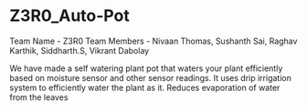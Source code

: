 # Z3R0_Auto-Pot
Team Name - Z3R0
    Team Members - Nivaan Thomas, Sushanth Sai, Raghav Karthik, Siddharth.S, Vikrant Dabolay

We have made a self watering plant pot that waters your plant efficiently based on moisture sensor and other sensor readings. It uses drip irrigation system to efficiently water the plant as it. Reduces evaporation of water from the leaves
